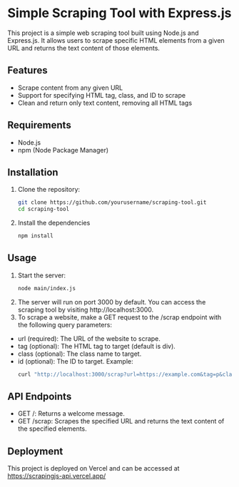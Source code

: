 # Simple Scraping Tool with Express.js

This project is a simple web scraping tool built using Node.js and Express.js. It allows users to scrape specific HTML elements from a given URL and returns the text content of those elements.

## Features

- Scrape content from any given URL
- Support for specifying HTML tag, class, and ID to scrape
- Clean and return only text content, removing all HTML tags

## Requirements

- Node.js
- npm (Node Package Manager)

## Installation

1. Clone the repository:

   ```bash
   git clone https://github.com/yourusername/scraping-tool.git
   cd scraping-tool
   
2. Install the dependencies
   ```bash
   npm install

## Usage
1. Start the server:
   ```bash
   node main/index.js
2. The server will run on port 3000 by default. You can access the scraping tool by visiting http://localhost:3000.
3. To scrape a website, make a GET request to the /scrap endpoint with the following query parameters:
- url (required): The URL of the website to scrape.
- tag (optional): The HTML tag to target (default is div).
- class (optional): The class name to target.
- id (optional): The ID to target.
Example:
  ```bash
  curl "http://localhost:3000/scrap?url=https://example.com&tag=p&class=text&"

## API Endpoints
- GET /: Returns a welcome message.
- GET /scrap: Scrapes the specified URL and returns the text content of the specified elements.

## Deployment
This project is deployed on Vercel and can be accessed at https://scrapingjs-api.vercel.app/
